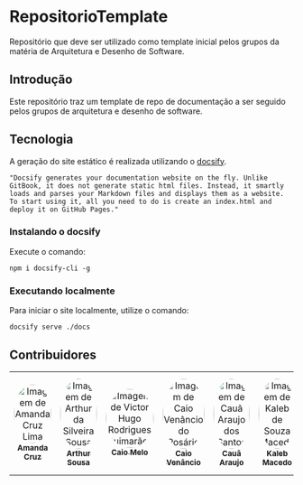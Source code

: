 # RepositorioTemplate

Repositório que deve ser utilizado como template inicial pelos grupos da matéria de Arquitetura e Desenho de Software.

## Introdução

Este repositório traz um template de repo de documentação a ser seguido pelos grupos de arquitetura e desenho de software.

## Tecnologia

A geração do site estático é realizada utilizando o [docsify](https://docsify.js.org/).

```shell
"Docsify generates your documentation website on the fly. Unlike GitBook, it does not generate static html files. Instead, it smartly loads and parses your Markdown files and displays them as a website. To start using it, all you need to do is create an index.html and deploy it on GitHub Pages."
```

### Instalando o docsify

Execute o comando:

```shell
npm i docsify-cli -g
```

### Executando localmente

Para iniciar o site localmente, utilize o comando:

```shell
docsify serve ./docs
```

## Contribuidores

<center>
  
  <table style="width: 100%;">
  <tr>
    <td align="center"><a href="https://github.com/mandicrz"><img style="border-radius: 50%;" src="https://github.com/mandicrz.png" width="100%;" alt="Imagem de Amanda Cruz Lima"/><br /><sub><b>Amanda Cruz</b></sub></a></td>
    <td align="center"><a href="https://github.com/Tutzs"><img style="border-radius: 50%;" src="https://github.com/Tutzs.png" width="100%;" alt="Imagem de Arthur da Silveira Sousa"/><br /><sub><b>Arthur Sousa</b></sub></a></td>
    <td align="center"><a href="https://github.com/CaioMelo25"><img style="border-radius: 50%;" src="https://github.com/CaioMelo25.png" width="100%;" alt="Imagem de Victor Hugo Rodrigues Guimarães"/><br /><sub><b>Caio Melo</b></sub></a></td>
    <td align="center"><a href="https://github.com/caio-venancio"><img style="border-radius: 50%;" src="https://github.com/caio-venancio.png" width="100%;" alt="Imagem de Caio Venâncio do Rosário"/><br /><sub><b>Caio Venâncio</b></sub></a></td>
    <td align="center"><a href="https://github.com/caua08"><img style="border-radius: 50%;" src="https://github.com/caua08.png" width="100%;" alt="Imagem de Cauã Araujo dos Santos"/><br /><sub><b>Cauã Araujo</b></sub></a></td>
    <td align="center"><a href="https://github.com/kalebmacedo"><img style="border-radius: 50%;" src="https://github.com/kalebmacedo.png" width="100%;" alt="Imagem de Kaleb de Souza Macedo"/><br /><sub><b>Kaleb Macedo</b></sub></a></td>
    <td align="center"><a href="https://github.com/LucasMF1"><img style="border-radius: 50%;" src="https://github.com/LucasMF1.png" width="100%;" alt="Imagem de Lucas Monteiro Freitas "/><br /><sub><b>Lucas Monteiro</b></sub></a></td>
    <td align="center"><a href="https://github.com/pyramidsf"><img style="border-radius: 50%;" src="https://github.com/pyramidsf.png" width="100%;" alt="Imagem de Maria Eduarda de Amorim Galdino"/><br /><sub><b>Maria Eduarda</b></sub></a></td>
    <td align="center"><a href="https://github.com/bolzanMGB"><img style="border-radius: 50%;" src="https://github.com/bolzanMGB.png" width="100%;" alt="Imagem de Othavio Araujo Bolzan"/><br /><sub><b>Othavio Bolzan</b></sub></a></td>
    <td align="center"><a href="https://github.com/pedro-hsf"><img style="border-radius: 50%;" src="https://github.com/pedro-hsf.png" width="100%;" alt="Imagem de Pedro Henrique dos Santos FerreiraAraújo"/><br /><sub><b>Pedro Henrique</b></sub></a></td>
  </tr>
  </table> 

</center>